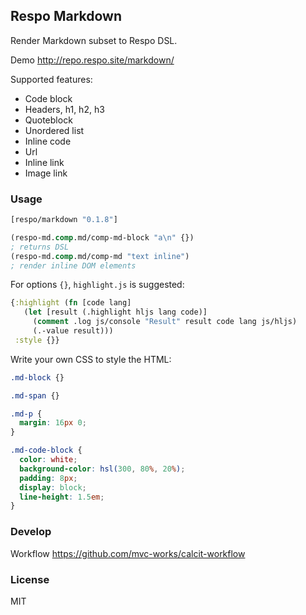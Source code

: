 
Respo Markdown
----

Render Markdown subset to Respo DSL.

Demo http://repo.respo.site/markdown/

Supported features:

* Code block
* Headers, h1, h2, h3
* Quoteblock
* Unordered list
* Inline code
* Url
* Inline link
* Image link

### Usage

```clojure
[respo/markdown "0.1.8"]
```

```clojure
(respo-md.comp.md/comp-md-block "a\n" {})
; returns DSL
(respo-md.comp.md/comp-md "text inline")
; render inline DOM elements
```

For options `{}`, `highlight.js` is suggested:

```clojure
{:highlight (fn [code lang]
   (let [result (.highlight hljs lang code)]
     (comment .log js/console "Result" result code lang js/hljs)
     (.-value result)))
 :style {}}
```

Write your own CSS to style the HTML:

```css
.md-block {}

.md-span {}

.md-p {
  margin: 16px 0;
}

.md-code-block {
  color: white;
  background-color: hsl(300, 80%, 20%);
  padding: 8px;
  display: block;
  line-height: 1.5em;
}
```

### Develop

Workflow https://github.com/mvc-works/calcit-workflow

### License

MIT
